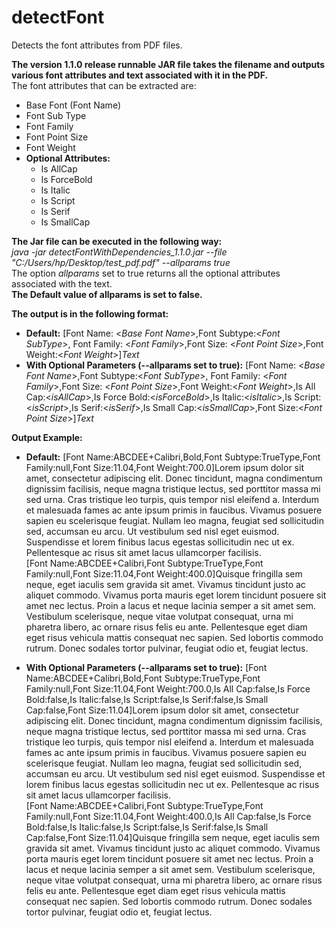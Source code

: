 # detectFont
Detects the font attributes from PDF files.

**The version 1.1.0 release runnable JAR file takes the filename and outputs various font attributes and text associated with it in the PDF.**<br />
The font attributes that can be extracted are:
* Base Font (Font Name)
* Font Sub Type
* Font Family
* Font Point Size
* Font Weight
* **Optional Attributes:**
	* Is AllCap
  * Is ForceBold
  * Is Italic
  * Is Script
  * Is Serif
  * Is SmallCap

**The Jar file can be executed in the following way:**<br />
*java -jar detectFontWithDependencies_1.1.0.jar --file "C:/Users/hp/Desktop/test_pdf.pdf" --allparams true*<br />
The option *allparams* set to true returns all the optional attributes associated with the text.<br />
**The Default value of allparams is set to false.**

**The output is in the following format:**
* **Default:**
[Font Name: <*Base Font Name*>,Font Subtype:<*Font SubType*>, Font Family: <*Font Family*>,Font Size: <*Font Point Size*>,Font Weight:<*Font Weight*>]*Text*
* **With Optional Parameters (--allparams set to true):**
[Font Name: <*Base Font Name*>,Font Subtype:<*Font SubType*>, Font Family: <*Font Family*>,Font Size: <*Font Point Size*>,Font Weight:<*Font Weight*>,Is All Cap:<*isAllCap*>,Is Force Bold:<*isForceBold*>,Is Italic:<*isItalic*>,Is Script:<*isScript*>,Is Serif:<*isSerif*>,Is Small Cap:<*isSmallCap*>,Font Size:<*Font Point Size*>]*Text*

**Output Example:**
* **Default:**
[Font Name:ABCDEE+Calibri,Bold,Font Subtype:TrueType,Font Family:null,Font Size:11.04,Font Weight:700.0]Lorem ipsum dolor sit amet, consectetur adipiscing elit. Donec tincidunt, magna condimentum dignissim facilisis, neque magna tristique lectus, sed porttitor massa mi sed urna. Cras tristique leo turpis, quis tempor nisl eleifend a. Interdum et malesuada fames ac ante ipsum primis in faucibus. Vivamus posuere sapien eu scelerisque feugiat. Nullam leo magna, feugiat sed sollicitudin sed, accumsan eu arcu. Ut vestibulum sed nisl eget euismod. Suspendisse et lorem finibus lacus egestas sollicitudin nec ut ex. Pellentesque ac risus sit amet lacus ullamcorper facilisis.<br />
[Font Name:ABCDEE+Calibri,Font Subtype:TrueType,Font Family:null,Font Size:11.04,Font Weight:400.0]Quisque fringilla sem neque, eget iaculis sem gravida sit amet. Vivamus tincidunt justo ac aliquet commodo. Vivamus porta mauris eget lorem tincidunt posuere sit amet nec lectus. Proin a lacus et neque lacinia semper a sit amet sem. Vestibulum scelerisque, neque vitae volutpat consequat, urna mi pharetra libero, ac ornare risus felis eu ante. Pellentesque eget diam eget risus vehicula mattis consequat nec sapien. Sed lobortis commodo rutrum. Donec sodales tortor pulvinar, feugiat odio et, feugiat lectus.

* **With Optional Parameters (--allparams set to true):**
[Font Name:ABCDEE+Calibri,Bold,Font Subtype:TrueType,Font Family:null,Font Size:11.04,Font Weight:700.0,Is All Cap:false,Is Force Bold:false,Is Italic:false,Is Script:false,Is Serif:false,Is Small Cap:false,Font Size:11.04]Lorem ipsum dolor sit amet, consectetur adipiscing elit. Donec tincidunt, magna condimentum dignissim facilisis, neque magna tristique lectus, sed porttitor massa mi sed urna. Cras tristique leo turpis, quis tempor nisl eleifend a. Interdum et malesuada fames ac ante ipsum primis in faucibus. Vivamus posuere sapien eu scelerisque feugiat. Nullam leo magna, feugiat sed sollicitudin sed, accumsan eu arcu. Ut vestibulum sed nisl eget euismod. Suspendisse et lorem finibus lacus egestas sollicitudin nec ut ex. Pellentesque ac risus sit amet lacus ullamcorper facilisis.<br />
[Font Name:ABCDEE+Calibri,Font Subtype:TrueType,Font Family:null,Font Size:11.04,Font Weight:400.0,Is All Cap:false,Is Force Bold:false,Is Italic:false,Is Script:false,Is Serif:false,Is Small Cap:false,Font Size:11.04]Quisque fringilla sem neque, eget iaculis sem gravida sit amet. Vivamus tincidunt justo ac aliquet commodo. Vivamus porta mauris eget lorem tincidunt posuere sit amet nec lectus. Proin a lacus et neque lacinia semper a sit amet sem. Vestibulum scelerisque, neque vitae volutpat consequat, urna mi pharetra libero, ac ornare risus felis eu ante. Pellentesque eget diam eget risus vehicula mattis consequat nec sapien. Sed lobortis commodo rutrum. Donec sodales tortor pulvinar, feugiat odio et, feugiat lectus.
